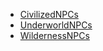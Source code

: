 * [CivilizedNPCs](NPCs/CivilizedNPCs)
* [UnderworldNPCs](NPCs/UnderworldNPCs)
* [WildernessNPCs](NPCs/WildernessNPCs)